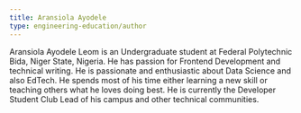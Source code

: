 ```yaml
---
title: Aransiola Ayodele
type: engineering-education/author
---
```


Aransiola Ayodele Leom is an Undergraduate student at Federal Polytechnic Bida, Niger State, Nigeria. He has passion for Frontend Development and technical writing. He is passionate and enthusiastic about Data Science and also EdTech. He spends most of his time either learning a new skill or teaching others what he loves doing best. He is currently the Developer Student Club Lead of his campus and other technical communities.
